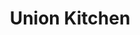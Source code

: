 ---
title: "Union Kitchen"
url: /washington/union-kitchen-eckington-place-northeast/
shop: Lebensmittel
---